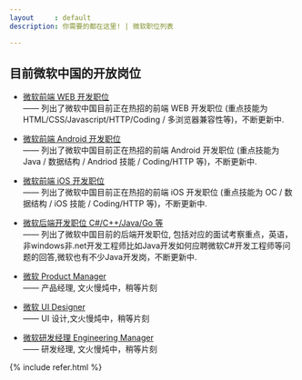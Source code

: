 ```yaml
---
layout     : default
description: 你需要的都在这里! | 微软职位列表

---
```


## 目前微软中国的开放岗位

* [微软前端 WEB 开发职位](/pages/jobs/frontend-web-engineer.html)<br>
—— 列出了微软中国目前正在热招的前端 WEB 开发职位 (重点技能为 HTML/CSS/Javascript/HTTP/Coding / 多浏览器兼容性等)，不断更新中.

* [微软前端 Android 开发职位](/pages/jobs/frontend-android-engineer.html)<br>
—— 列出了微软中国目前正在热招的前端 Android 开发职位 (重点技能为 Java / 数据结构 / Andriod 技能 / Coding/HTTP 等)，不断更新中.

* [微软前端 iOS 开发职位](/pages/jobs/frontend-iOS-engineer.html)<br>
—— 列出了微软中国目前正在热招的前端 iOS 开发职位 (重点技能为 OC / 数据结构 / iOS 技能 / Coding/HTTP 等)，不断更新中.

* [微软后端开发职位 C#/C++/Java/Go 等](/pages/jobs/backend-engineer.html)<br> 
—— 列出了微软中国目前的后端开发职位, 包括对应的面试考察重点，英语，非windows非.net开发工程师比如Java开发如何应聘微软C#开发工程师等问题的回答,微软也有不少Java开发岗，不断更新中.

* [微软 Product Manager](#)<br> 
—— 产品经理, 文火慢炖中，稍等片刻

* [微软 UI Designer](#)<br> 
—— UI 设计,文火慢炖中，稍等片刻

* [微软研发经理 Engineering Manager](#)<br> 
—— 研发经理, 文火慢炖中，稍等片刻


{% include refer.html %} 